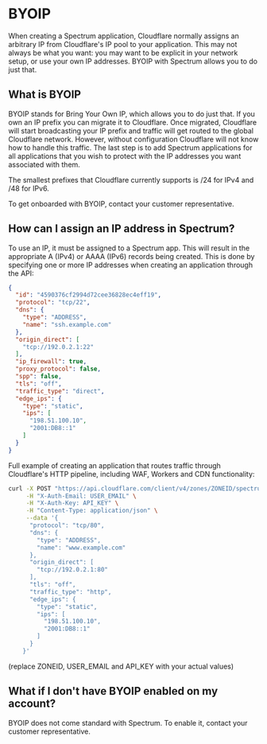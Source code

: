 # BYOIP

When creating a Spectrum application, Cloudflare normally assigns an arbitrary IP from Cloudflare's IP pool to your application. This may not always be what you want: you may want to be explicit in your network setup, or use your own IP addresses. BYOIP with Spectrum allows you to do just that.

## What is BYOIP

BYOIP stands for Bring Your Own IP, which allows you to do just that. If you own an IP prefix you can migrate it to Cloudflare. Once migrated, Cloudflare will start broadcasting your IP prefix and traffic will get routed to the global Cloudflare network. However, without configuration Cloudflare will not know how to handle this traffic. The last step is to add Spectrum applications for all applications that you wish to protect with the IP addresses you want associated with them.

The smallest prefixes that Cloudflare currently supports is /24 for IPv4 and /48 for IPv6.

To get onboarded with BYOIP, contact your customer representative.

## How can I assign an IP address in Spectrum?

To use an IP, it must be assigned to a Spectrum app. This will result in the appropriate A (IPv4) or AAAA (IPv6) records being created. This is done by specifying one or more IP addresses when creating an application through the API:

```json
{
  "id": "4590376cf2994d72cee36828ec4eff19",
  "protocol": "tcp/22",
  "dns": {
    "type": "ADDRESS",
    "name": "ssh.example.com"
  },
  "origin_direct": [
    "tcp://192.0.2.1:22"
  ],
  "ip_firewall": true,
  "proxy_protocol": false,
  "spp": false,
  "tls": "off",
  "traffic_type": "direct",
  "edge_ips": {
    "type": "static",
    "ips": [
      "198.51.100.10",
      "2001:DB8::1"
    ]
  }
}
```

Full example of creating an application that routes traffic through Cloudflare's HTTP pipeline, including WAF, Workers and CDN functionality:

```bash
curl -X POST "https://api.cloudflare.com/client/v4/zones/ZONEID/spectrum/apps" \
     -H "X-Auth-Email: USER_EMAIL" \
     -H "X-Auth-Key: API_KEY" \
     -H "Content-Type: application/json" \
     --data '{
      "protocol": "tcp/80",
      "dns": {
        "type": "ADDRESS",
        "name": "www.example.com"
      },
      "origin_direct": [
        "tcp://192.0.2.1:80"
      ],
      "tls": "off",
      "traffic_type": "http",
      "edge_ips": {
        "type": "static",
        "ips": [
          "198.51.100.10",
          "2001:DB8::1"
        ]
      }
    }'
```

(replace ZONEID, USER_EMAIL and API_KEY with your actual values)

## What if I don't have BYOIP enabled on my account?

BYOIP does not come standard with Spectrum. To enable it, contact your customer representative.
